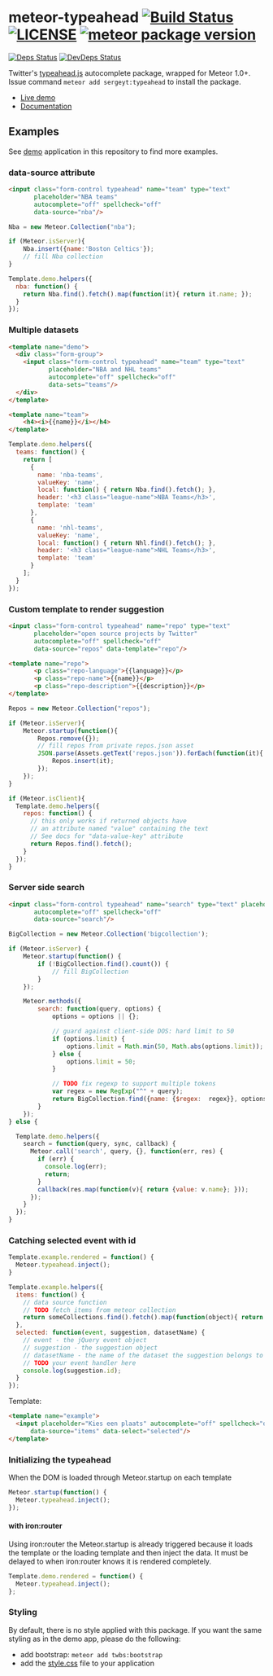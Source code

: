 # meteor-typeahead [![Build Status](https://drone.io/github.com/sergeyt/meteor-typeahead/status.png)](https://drone.io/github.com/sergeyt/meteor-typeahead/latest) [![LICENSE](http://img.shields.io/badge/LICENSE-MIT-brightgreen.svg)](http://opensource.org/licenses/MIT) [![meteor package version](http://img.shields.io/badge/atmosphere-0.11.1_8-brightgreen.svg)](https://atmospherejs.com/sergeyt/typeahead)

[![Deps Status](https://david-dm.org/sergeyt/meteor-typeahead.png)](https://david-dm.org/sergeyt/meteor-typeahead)
[![DevDeps Status](https://david-dm.org/sergeyt/meteor-typeahead/dev-status.png)](https://david-dm.org/sergeyt/meteor-typeahead#info=devDependencies)

[th]: http://twitter.github.io/typeahead.js

Twitter's [typeahead.js](http://twitter.github.io/typeahead.js/examples/) autocomplete package, wrapped for Meteor 1.0+. Issue command `meteor add sergeyt:typeahead` to install the package.

* [Live demo](http://typeahead.meteor.com/)
* [Documentation](https://github.com/sergeyt/meteor-typeahead/blob/master/docs.md)

## Examples

See [demo](https://github.com/sergeyt/meteor-typeahead/tree/master/demo) application in this repository to find more examples.

### data-source attribute

```html
<input class="form-control typeahead" name="team" type="text"
       placeholder="NBA teams"
       autocomplete="off" spellcheck="off"
       data-source="nba"/>
```

```javascript
Nba = new Meteor.Collection("nba");

if (Meteor.isServer){
	Nba.insert({name:'Boston Celtics'});
	// fill Nba collection
}

Template.demo.helpers({
  nba: function() {
    return Nba.find().fetch().map(function(it){ return it.name; });
  }
});
```

### Multiple datasets

```html
<template name="demo">
  <div class="form-group">
    <input class="form-control typeahead" name="team" type="text"
           placeholder="NBA and NHL teams"
           autocomplete="off" spellcheck="off"
           data-sets="teams"/>
  </div>
</template>

<template name="team">
	<h4><i>{{name}}</i></h4>
</template>
```

```javascript
Template.demo.helpers({
  teams: function() {
    return [
      {
        name: 'nba-teams',
        valueKey: 'name',
        local: function() { return Nba.find().fetch(); },
        header: '<h3 class="league-name">NBA Teams</h3>',
        template: 'team'
      },
      {
        name: 'nhl-teams',
        valueKey: 'name',
        local: function() { return Nhl.find().fetch(); },
        header: '<h3 class="league-name">NHL Teams</h3>',
        template: 'team'
      }
    ];
  }
});
```

### Custom template to render suggestion

```html
<input class="form-control typeahead" name="repo" type="text"
       placeholder="open source projects by Twitter"
       autocomplete="off" spellcheck="off"
       data-source="repos" data-template="repo"/>

<template name="repo">
       <p class="repo-language">{{language}}</p>
       <p class="repo-name">{{name}}</p>
       <p class="repo-description">{{description}}</p>
</template>
```

```javascript
Repos = new Meteor.Collection("repos");

if (Meteor.isServer){
	Meteor.startup(function(){
		Repos.remove({});
		// fill repos from private repos.json asset
		JSON.parse(Assets.getText('repos.json')).forEach(function(it){
			Repos.insert(it);
		});
	});
}

if (Meteor.isClient){
  Template.demo.helpers({
    repos: function() {
      // this only works if returned objects have
      // an attribute named "value" containing the text
      // See docs for "data-value-key" attribute
      return Repos.find().fetch();
    }
  });
}
```

### Server side search

```html
<input class="form-control typeahead" name="search" type="text" placeholder="Type to query"
       autocomplete="off" spellcheck="off"
       data-source="search"/>
```

```javascript
BigCollection = new Meteor.Collection('bigcollection');

if (Meteor.isServer) {
	Meteor.startup(function() {
		if (!BigCollection.find().count()) {
			// fill BigCollection
		}
	});

	Meteor.methods({
		search: function(query, options) {
			options = options || {};

			// guard against client-side DOS: hard limit to 50
			if (options.limit) {
				options.limit = Math.min(50, Math.abs(options.limit));
			} else {
				options.limit = 50;
			}

			// TODO fix regexp to support multiple tokens
			var regex = new RegExp("^" + query);
			return BigCollection.find({name: {$regex:  regex}}, options).fetch();
		}
	});
} else {

  Template.demo.helpers({
    search = function(query, sync, callback) {
      Meteor.call('search', query, {}, function(err, res) {
        if (err) {
          console.log(err);
          return;
        }
        callback(res.map(function(v){ return {value: v.name}; }));
      });
    }
  });
}
```

### Catching selected event with id

```js
Template.example.rendered = function() {
  Meteor.typeahead.inject();
}

Template.example.helpers({
  items: function() {
    // data source function
    // TODO fetch items from meteor collection
    return someCollections.find().fetch().map(function(object){ return {id: object._id, value: object.value}; });
  },
  selected: function(event, suggestion, datasetName) {
    // event - the jQuery event object
    // suggestion - the suggestion object
    // datasetName - the name of the dataset the suggestion belongs to
    // TODO your event handler here
    console.log(suggestion.id);
  }
});
```

Template:
```html
<template name="example">
  <input placeholder="Kies een plaats" autocomplete="off" spellcheck="off"
      data-source="items" data-select="selected"/>
</template>
```

### Initializing the typeahead
When the DOM is loaded through Meteor.startup on each template
```javascript
Meteor.startup(function() {
  Meteor.typeahead.inject();
});
```

#### with iron:router
Using iron:router the Meteor.startup is already triggered because it loads the template or the loading template and then inject the data. It must be delayed to when iron:router knows it is rendered completely.

```javascript
Template.demo.rendered = function() {
  Meteor.typeahead.inject();
};
```

### Styling

By default, there is no style applied with this package.
If you want the same styling as in the demo app, please do the following:
- add bootstrap: `meteor add twbs:bootstrap`
- add the [style.css](https://github.com/sergeyt/meteor-typeahead/blob/master/demo/style.css) file to your application
